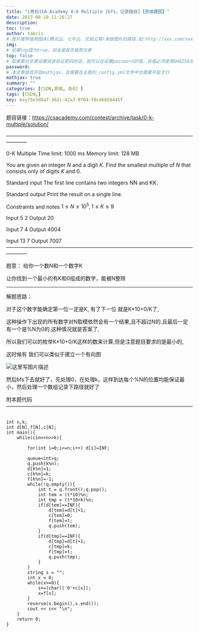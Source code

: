 ```yaml
---
title: "[原创]CA Academy 0-K Multiple [bfs，记录路径]【思维建图】"
date: 2017-08-10 11:26:27
description:
toc: true
author: tabris
# 图片推荐使用图床(腾讯云、七牛云、又拍云等)来做图片的路径.如:http://xxx.com/xxx.jpg
img:
# 如果top值为true，则会是首页推荐文章
top: false
# 如果要对文章设置阅读验证密码的话，就可以在设置password的值，该值必须是用SHA256加密后的密码，防止被他人识破
password:
# 本文章是否开启mathjax，且需要在主题的_config.yml文件中也需要开启才行
mathjax: true
summary: ""
categories: [CSDN,思维, 各OJ ]
tags: [CSDN,]
key: key75e3d8af-362c-42a3-9f04-f0cd6658445f
---
```


题目链接：https://csacademy.com/contest/archive/task/0-k-multiple/solution/

————————————————————————————————————————

0-K Multiple
Time limit: 1000 ms
Memory limit: 128 MB

You are given an integer $N$ and a digit $K$. Find the smallest multiple of $N$ that consists only of digits $K$ and $0$.

Standard input
The first line contains two integers NN and KK.

Standard output
Print the result on a single line.

Constraints and notes
$1 \leq N \leq 10^5,1 \leq K \leq 9$

Input
5 2
Output
20

Input
7 4
Output
4004

Input
13 7
Output
7007
————————————————————————————————————————


题意：
给你一个数N和一个数字K

让你找到一个最小的有K和0组成的数字，能被N整除

---

解题思路：

对于这个数字能确定第一位一定是K,
有了下一位 就是K*10+0/K了,

这种操作下出现的所有数字对N取模依然会有一个结果,且不超过N的.且最后一定有一个是%N为0的.这种情况就是答案了,

所以我们可以的枚举K*10+0/K这样的数来计算,但是注意题目要求的是最小的,

这时候有 我们可以类似于建立一个有向图

![这里写图片描述](http://img.blog.csdn.net/20170810112508933?watermark/2/text/aHR0cDovL2Jsb2cuY3Nkbi5uZXQvcXFfMzMxODQxNzE=/font/5a6L5L2T/fontsize/400/fill/I0JBQkFCMA==/dissolve/70/gravity/SouthEast)

然后bfs下去就好了，先处理0，在处理k，这样到达每个%N的位置均能保证最小，然后处理一个数组记录下路径就好了


附本题代码
————————————————————————————————————
```

int n,k;
int d[N],f[N],c[N];
int main(){
    while(cin>>n>>k){

        for(int i=0;i<=n;i++) d[i]=INF;

        queue<int>q;
        q.push(k%n);
        d[k%n]=1;
        c[k%n]=k;
        f[k%n]=-1;
        while(!q.empty()){
            int t = q.front();q.pop();
            int tem = (t*10)%n;
            int tmp = (t*10+k)%n;
            if(d[tem]==INF){
                d[tem]=d[t]+1;
                c[tem]=0;
                f[tem]=t;
                q.push(tem);
            }
            if(d[tmp]==INF){
                d[tmp]=d[t]+1;
                c[tmp]=k;
                f[tmp]=t;
                q.push(tmp);
            }
        }
        string s = "";
        int x = 0;
        while(x>=0){
            s+=(char)('0'+c[x]);
            x=f[x];
        }
        reverse(s.begin(),s.end());
        cout << s<< "\n";
    }
    return 0;
}
```